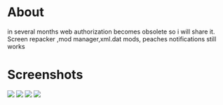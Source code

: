 # About
in several months web authorization becomes obsolete so i will share it. Screen repacker ,mod manager,xml.dat mods, peaches notifications still works
# Screenshots

![](https://pp.userapi.com/c845120/v845120070/68f24/cMZwIePKqXM.jpg)
![](https://pp.userapi.com/c845120/v845120070/68f2b/CAEXb0kX4m0.jpg)
![](https://pp.userapi.com/c845120/v845120070/68f32/vF9M1zkQnoM.jpg)
![](https://pp.userapi.com/c845120/v845120070/68f39/767v2tq-LKk.jpg)
